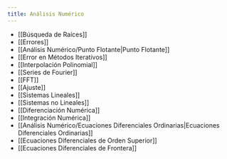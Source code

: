 ```yaml
---
title: Análisis Numérico
---
```

- [[Búsqueda de Raíces]]
- [[Errores]]
- [[Análisis Numérico/Punto Flotante|Punto Flotante]]
- [[Error en Métodos Iterativos]]
- [[Interpolación Polinomial]]
- [[Series de Fourier]]
- [[FFT]]
- [[Ajuste]]
- [[Sistemas Lineales]]
- [[Sistemas no Lineales]]
- [[Diferenciación Numérica]]
- [[Integración Numérica]]
- [[Análisis Numérico/Ecuaciones Diferenciales Ordinarias|Ecuaciones Diferenciales Ordinarias]]
- [[Ecuaciones Diferenciales de Orden Superior]]
- [[Ecuaciones Diferenciales de Frontera]]
